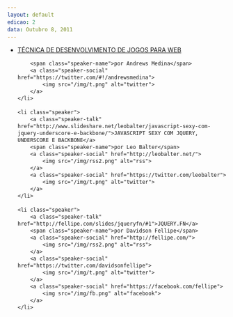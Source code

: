 ```yaml
---
layout: default
edicao: 2
data: Outubro 8, 2011
---
```

<ul class="speakers">
    <li class="speaker">
        <a class="speaker-talk" href="http://www.slideshare.net/andrewsmedina/tcnica-de-desenvolvimento-de-jogos-para-web">TÉCNICA DE DESENVOLVIMENTO DE JOGOS PARA WEB</a>

        <span class="speaker-name">por Andrews Medina</span>
        <a class="speaker-social" href="https://twitter.com/#!/andrewsmedina">
            <img src="/img/t.png" alt="twitter">
        </a>
    </li>

    <li class="speaker">
        <a class="speaker-talk" href="http://www.slideshare.net/leobalter/javascript-sexy-com-jquery-underscore-e-backbone/">JAVASCRIPT SEXY COM JQUERY, UNDERSCORE E BACKBONE</a>
        <span class="speaker-name">por Leo Balter</span>
        <a class="speaker-social" href="http://leobalter.net/">
            <img src="/img/rss2.png" alt="rss">
        </a>
        <a class="speaker-social" href="https://twitter.com/leobalter">
            <img src="/img/t.png" alt="twitter">
        </a>
    </li>

    <li class="speaker">
        <a class="speaker-talk" href="http://fellipe.com/slides/jqueryfn/#1">JQUERY.FN</a>
        <span class="speaker-name">por Davidson Fellipe</span>
        <a class="speaker-social" href="http://fellipe.com/">
            <img src="/img/rss2.png" alt="rss">
        </a>
        <a class="speaker-social" href="https://twitter.com/davidsonfellipe">
            <img src="/img/t.png" alt="twitter">
        </a>
        <a class="speaker-social" href="https://facebook.com/fellipe">
            <img src="/img/fb.png" alt="facebook">
        </a>
    </li>
</ul>